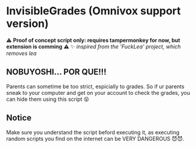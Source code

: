 # InvisibleGrades (Omnivox support version)

⚠️ **Proof of concept script only: requires tampermonkey for now, but extension is comming** ⚠️
✨ *inspired from the 'FuckLea' project, which removes lea*

## NOBUYOSHI... POR QUE!!!
Parents can sometime be too strict, espicially to grades. So if ur parents sneak to your computer and get on your account to check the grades, you can hide them using this script 😝

## Notice
Make sure you understand the script beford executing it, as executing random scripts you find on the internet can be VERY DANGEROUS 😈😈.